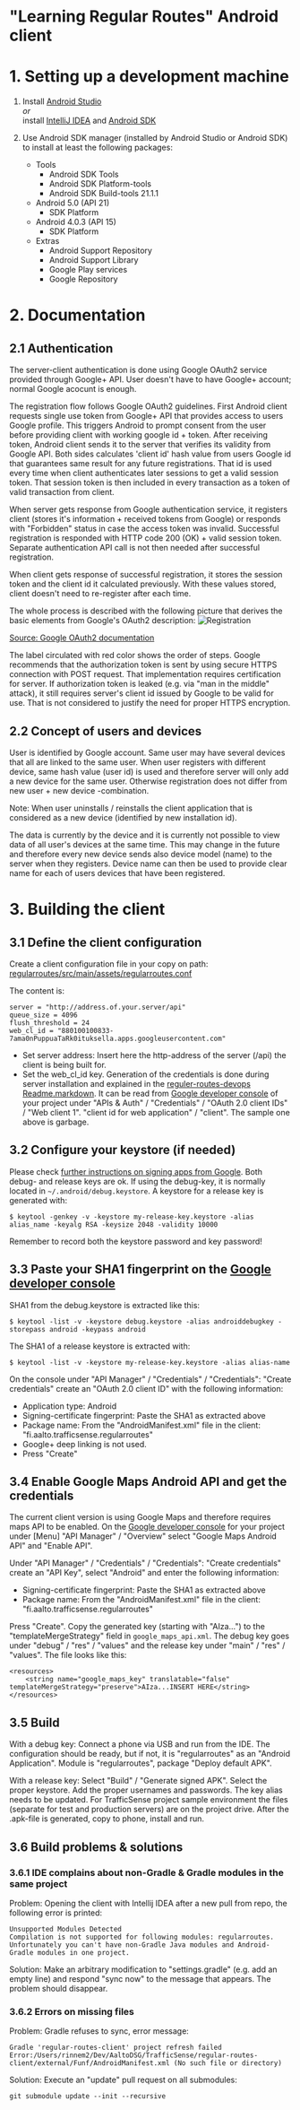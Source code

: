 "Learning Regular Routes" Android client
========================================

# 1. Setting up a development machine


1. Install [Android Studio](https://developer.android.com/sdk/installing/studio.html)<br>
   *or*<br>
   install [IntelliJ IDEA](http://www.jetbrains.com/idea/download/) and [Android SDK](https://developer.android.com/sdk/index.html)
2. Use Android SDK manager (installed by Android Studio or Android SDK) to install at least the following packages:

    + Tools
      + Android SDK Tools
      + Android SDK Platform-tools
      + Android SDK Build-tools 21.1.1
    + Android 5.0 (API 21)
      + SDK Platform
    + Android 4.0.3 (API 15)
      + SDK Platform
    + Extras
      + Android Support Repository
      + Android Support Library
      + Google Play services
      + Google Repository
      
      
# 2. Documentation
    
  
## 2.1 Authentication

The server-client authentication is done using Google OAuth2 service provided through Google+ API. User doesn't have to have Google+ account; normal Google acocunt is enough.
  
The registration flow follows Google OAuth2 guidelines. First Android client requests single use token from Google+ API that provides access to users Google profile. This triggers Android to prompt consent from the user before providing client with working google id + token. After receiving token, Android client sends it to the server that verifies its validity from Google API. Both sides calculates 'client id' hash value from users Google id that guarantees same result for any future registrations. That id is used every time when client authenticates later sessions to get a valid session token. That session token is then included in every transaction as a token of valid transaction from client. 
  
When server gets response from Google authentication service, it registers client (stores it's information + received tokens from Google) or responds with "Forbidden" status in case the access token was invalid. Successful registration is responded with HTTP code 200 (OK) + valid session token. Separate authentication API call is not then needed after successful registration.

When client gets response of successful registration, it stores the session token and the client id it calculated previously. With these values stored, client doesn't need to re-register after each time. 

The whole process is described with the following picture that derives the basic elements from Google's OAuth2 description: 
    ![Registration](http://i.imgur.com/A5BpdXA.png)
  
[Source: Google OAuth2 documentation](https://developers.google.com/accounts/docs/OAuth2)

The label circulated with red color shows the order of steps. Google recommends that the authorization token is sent by using secure HTTPS connection with POST request. That implementation requires certification for server. If authorization token is leaked (e.g. via "man in the middle" attack), it still requires server's client id issued by Google to be valid for use. That is not considered to justify the need for proper HTTPS encryption. 

## 2.2 Concept of users and devices
User is identified by Google account. Same user may have several devices that all are linked to the same user. When user registers with different device, same hash value (user id) is used and therefore server will only add a new device for the same user. Otherwise registration does not differ from new user + new device -combination.

Note: When user uninstalls / reinstalls the client application that is considered as a new device (identified by new installation id). 

The data is currently by the device and it is currently not possible to view data of all user's devices at the same time. This may change in the future and therefore every new device sends also device model (name) to the server when they registers. Device name can then be used to provide clear name for each of users devices that have been registered. 

# 3. Building the client

## 3.1 Define the client configuration

Create a client configuration file in your copy on path: [regularroutes/src/main/assets/regularroutes.conf](https://github.com/aalto-trafficsense/regular-routes-client/blob/master/regularroutes/src/main/assets/regularroutes.conf)

The content is:

    server = "http://address.of.your.server/api"
    queue_size = 4096
    flush_threshold = 24
    web_cl_id = "880100100833-7ama0nPuppuaTaRk0ituksella.apps.googleusercontent.com"

* Set server address: Insert here the http-address of the server (/api) the client is being built for.
* Set the web_cl_id key. Generation of the credentials is done during server installation and explained in the [reguler-routes-devops Readme.markdown](https://github.com/aalto-trafficsense/regular-routes-devops/blob/master/README.markdown). It can be read from [Google developer console](https://console.developers.google.com/) of your project under "APIs & Auth" / "Credentials" / "OAuth 2.0 client IDs" / "Web client 1". "client id for web application" / "client". The sample one above is garbage.

## 3.2 Configure your keystore (if needed)

Please check [further instructions on signing apps from Google](https://developer.android.com/tools/publishing/app-signing.html). Both debug- and release keys are ok. If using the debug-key, it is normally located in `~/.android/debug.keystore`. A keystore for a release key is generated with:

    $ keytool -genkey -v -keystore my-release-key.keystore -alias alias_name -keyalg RSA -keysize 2048 -validity 10000

Remember to record both the keystore password and key password! 
    
## 3.3 Paste your SHA1 fingerprint on the [Google developer console](https://console.developers.google.com/) 

SHA1 from the debug.keystore is extracted like this:

    $ keytool -list -v -keystore debug.keystore -alias androiddebugkey -storepass android -keypass android

The SHA1 of a release keystore is extracted with:

    $ keytool -list -v -keystore my-release-key.keystore -alias alias-name

On the console under "API Manager" / "Credentials" / "Credentials": "Create credentials" create an "OAuth 2.0 client ID" with the following information:
* Application type: Android
* Signing-certificate fingerprint: Paste the SHA1 as extracted above
* Package name: From the "AndroidManifest.xml" file in the client: "fi.aalto.trafficsense.regularroutes"
* Google+ deep linking is not used.
* Press "Create"

## 3.4 Enable Google Maps Android API and get the credentials

The current client version is using Google Maps and therefore requires maps API to be enabled. On the [Google developer console](https://console.developers.google.com/) for your project under [Menu] "API Manager" / "Overview" select "Google Maps Android API" and "Enable API".

Under "API Manager" / "Credentials" / "Credentials": "Create credentials" create an "API Key", select "Android" and enter the following information:
* Signing-certificate fingerprint: Paste the SHA1 as extracted above
* Package name: From the "AndroidManifest.xml" file in the client: "fi.aalto.trafficsense.regularroutes"

Press "Create". Copy the generated key (starting with "AIza...") to the "templateMergeStrategy" field in `google_maps_api.xml`. The debug key goes under "debug" / "res" / "values" and the release key under "main" / "res" / "values". The file looks like this:

    <resources>
        <string name="google_maps_key" translatable="false" templateMergeStrategy="preserve">AIza...INSERT HERE</string>
    </resources>


## 3.5 Build

With a debug key: Connect a phone via USB and run from the IDE. The configuration should be ready, but if not, it is "regularroutes" as an "Android Application". Module is "regularroutes", package "Deploy default APK".

With a release key: Select "Build" / "Generate signed APK". Select the proper keystore. Add the proper usernames and passwords. The key alias needs to be updated. For TrafficSense project sample environment the files (separate for test and production servers) are on the project drive. After the .apk-file is generated, copy to phone, install and run.

## 3.6 Build problems & solutions

### 3.6.1 IDE complains about non-Gradle & Gradle modules in the same project

Problem: Opening the client with Intellij IDEA after a new pull from repo, the following error is printed:

    Unsupported Modules Detected
    Compilation is not supported for following modules: regularroutes. Unfortunately you can't have non-Gradle Java modules and Android-Gradle modules in one project.

Solution: Make an arbitrary modification to "settings.gradle" (e.g. add an empty line) and respond "sync now" to the message that appears. The problem should disappear.

### 3.6.2 Errors on missing files

Problem: Gradle refuses to sync, error message:

    Gradle 'regular-routes-client' project refresh failed
    Error:/Users/rinnem2/Dev/AaltoDSG/TrafficSense/regular-routes-client/external/Funf/AndroidManifest.xml (No such file or directory)

Solution: Execute an "update" pull request on all submodules:

    git submodule update --init --recursive

